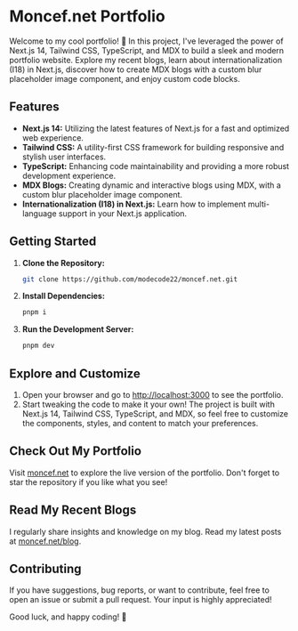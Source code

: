 # Moncef.net Portfolio

Welcome to my cool portfolio! 🚀 In this project, I've leveraged the power of Next.js 14, Tailwind CSS, TypeScript, and MDX to build a sleek and modern portfolio website. Explore my recent blogs, learn about internationalization (I18) in Next.js, discover how to create MDX blogs with a custom blur placeholder image component, and enjoy custom code blocks.

## Features

- **Next.js 14:** Utilizing the latest features of Next.js for a fast and optimized web experience.
- **Tailwind CSS:** A utility-first CSS framework for building responsive and stylish user interfaces.
- **TypeScript:** Enhancing code maintainability and providing a more robust development experience.
- **MDX Blogs:** Creating dynamic and interactive blogs using MDX, with a custom blur placeholder image component.
- **Internationalization (I18) in Next.js:** Learn how to implement multi-language support in your Next.js application.

## Getting Started
1. **Clone the Repository:**
   ```bash
   git clone https://github.com/modecode22/moncef.net.git
   ```
2. **Install Dependencies:**
   ```bash
   pnpm i 
   ```
3. **Run the Development Server:**
   ```bash
   pnpm dev
   ```
## Explore and Customize
1. Open your browser and go to [http://localhost:3000](http://localhost:3000) to see the portfolio.
2. Start tweaking the code to make it your own! The project is built with Next.js 14, Tailwind CSS, TypeScript, and MDX, so feel free to customize the components, styles, and content to match your preferences.

## Check Out My Portfolio

Visit [moncef.net](https://www.moncef.net) to explore the live version of the portfolio. Don't forget to star the repository if you like what you see!

## Read My Recent Blogs

I regularly share insights and knowledge on my blog. Read my latest posts at [moncef.net/blog](https://www.moncef.net/blog).

## Contributing

If you have suggestions, bug reports, or want to contribute, feel free to open an issue or submit a pull request. Your input is highly appreciated!

Good luck, and happy coding! 🌟
